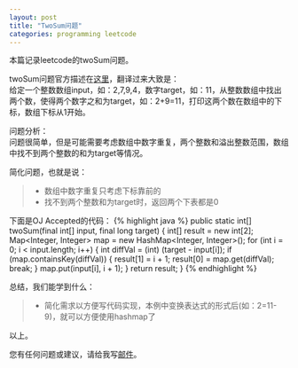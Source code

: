 ```yaml
---
layout: post
title: "TwoSum问题"
categories: programming leetcode
---
```


本篇记录leetcode的twoSum问题。

twoSum问题官方描述在[这里](https://oj.leetcode.com/problems/two-sum/)，翻译过来大致是：<br />
给定一个整数数组input，如：2,7,9,4，数字target，如：11，从整数数组中找出两个数，使得两个数字之和为target，如：2+9=11，打印这两个数在数组中的下标，数组下标从1开始。

问题分析：<br />
问题很简单，但是可能需要考虑数组中数字重复，两个整数和溢出整数范围，数组中找不到两个整数的和为target等情况。

简化问题，也就是说：<br />
>* 数组中数字重复只考虑下标靠前的
>* 找不到两个整数和为target时，返回两个下表都是0

下面是OJ Accepted的代码：
{% highlight java %}
public static int[] twoSum(final int[] input, final long target) {
	int[] result = new int[2];
	Map<Integer, Integer> map = new HashMap<Integer, Integer>();
	for (int i = 0; i < input.length; i++) {
		int diffVal = (int) (target - input[i]);
		if (map.containsKey(diffVal)) {
			result[1] = i + 1;
			result[0] = map.get(diffVal);
			break;
		}
		map.put(input[i], i + 1);
	}
	return result;
}
{% endhighlight %}

总结，我们能学到什么：
>* 简化需求以方便写代码实现，本例中变换表达式的形式后(如：2=11-9)，就可以方便使用hashmap了

以上。

您有任何问题或建议，请给我写[邮件](mailto:yinwer81@gmail.com)。

